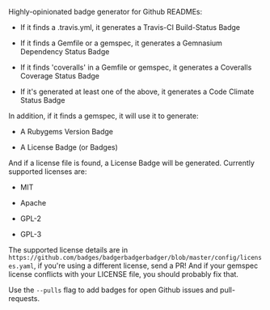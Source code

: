 Highly-opinionated badge generator for Github READMEs:

* If it finds a .travis.yml, it generates a Travis-CI Build-Status Badge

* If it finds a Gemfile or a gemspec, it generates a Gemnasium Dependency Status Badge

* If it finds 'coveralls' in a Gemfile or gemspec, it generates a Coveralls Coverage Status Badge

* If it's generated at least one of the above, it generates a Code Climate Status Badge

In addition, if it finds a gemspec, it will use it to generate:

* A Rubygems Version Badge

* A License Badge (or Badges)

And if a license file is found, a License Badge will be generated. Currently supported licenses are:

* MIT

* Apache

* GPL-2

* GPL-3

The supported license details are in `https://github.com/badges/badgerbadgerbadger/blob/master/config/licenses.yaml`, if you're using a different license, send a PR! And if your gemspec license conflicts with your LICENSE file, you should probably fix that.

Use the `--pulls` flag to add badges for open Github issues and pull-requests.

